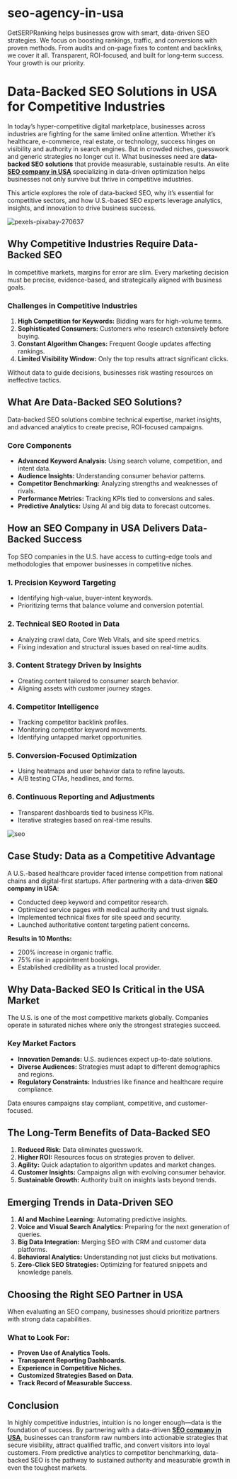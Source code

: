 # seo-agency-in-usa
GetSERPRanking helps businesses grow with smart, data-driven SEO strategies. We focus on boosting rankings, traffic, and conversions with proven methods. From audits and on-page fixes to content and backlinks, we cover it all. Transparent, ROI-focused, and built for long-term success. Your growth is our priority.
# Data-Backed SEO Solutions in USA for Competitive Industries

In today’s hyper-competitive digital marketplace, businesses across industries are fighting for the same limited online attention. Whether it’s healthcare, e-commerce, real estate, or technology, success hinges on visibility and authority in search engines. But in crowded niches, guesswork and generic strategies no longer cut it. What businesses need are **data-backed SEO solutions** that provide measurable, sustainable results. An elite **[SEO company in USA]([url](https://getserpranking.com/))** specializing in data-driven optimization helps businesses not only survive but thrive in competitive industries.

This article explores the role of data-backed SEO, why it’s essential for competitive sectors, and how U.S.-based SEO experts leverage analytics, insights, and innovation to drive business success.

![pexels-pixabay-270637](https://github.com/user-attachments/assets/f22b8d73-a3cc-40c9-92c0-0f5c676d9f05)


## Why Competitive Industries Require Data-Backed SEO

In competitive markets, margins for error are slim. Every marketing decision must be precise, evidence-based, and strategically aligned with business goals.

### Challenges in Competitive Industries

1. **High Competition for Keywords:** Bidding wars for high-volume terms.
2. **Sophisticated Consumers:** Customers who research extensively before buying.
3. **Constant Algorithm Changes:** Frequent Google updates affecting rankings.
4. **Limited Visibility Window:** Only the top results attract significant clicks.

Without data to guide decisions, businesses risk wasting resources on ineffective tactics.



## What Are Data-Backed SEO Solutions?

Data-backed SEO solutions combine technical expertise, market insights, and advanced analytics to create precise, ROI-focused campaigns.

### Core Components

* **Advanced Keyword Analysis:** Using search volume, competition, and intent data.
* **Audience Insights:** Understanding consumer behavior patterns.
* **Competitor Benchmarking:** Analyzing strengths and weaknesses of rivals.
* **Performance Metrics:** Tracking KPIs tied to conversions and sales.
* **Predictive Analytics:** Using AI and big data to forecast outcomes.


## How an SEO Company in USA Delivers Data-Backed Success

Top SEO companies in the U.S. have access to cutting-edge tools and methodologies that empower businesses in competitive niches.

### 1. Precision Keyword Targeting

* Identifying high-value, buyer-intent keywords.
* Prioritizing terms that balance volume and conversion potential.

### 2. Technical SEO Rooted in Data

* Analyzing crawl data, Core Web Vitals, and site speed metrics.
* Fixing indexation and structural issues based on real-time audits.

### 3. Content Strategy Driven by Insights

* Creating content tailored to consumer search behavior.
* Aligning assets with customer journey stages.

### 4. Competitor Intelligence

* Tracking competitor backlink profiles.
* Monitoring competitor keyword movements.
* Identifying untapped market opportunities.

### 5. Conversion-Focused Optimization

* Using heatmaps and user behavior data to refine layouts.
* A/B testing CTAs, headlines, and forms.

### 6. Continuous Reporting and Adjustments

* Transparent dashboards tied to business KPIs.
* Iterative strategies based on real-time results.

![seo](https://github.com/user-attachments/assets/270fe6e9-0ffb-4c46-94cf-9ddb36c0fcc3)


## Case Study: Data as a Competitive Advantage

A U.S.-based healthcare provider faced intense competition from national chains and digital-first startups. After partnering with a data-driven **SEO company in USA**:

* Conducted deep keyword and competitor research.
* Optimized service pages with medical authority and trust signals.
* Implemented technical fixes for site speed and security.
* Launched authoritative content targeting patient concerns.

**Results in 10 Months:**

* 200% increase in organic traffic.
* 75% rise in appointment bookings.
* Established credibility as a trusted local provider.



## Why Data-Backed SEO Is Critical in the USA Market

The U.S. is one of the most competitive markets globally. Companies operate in saturated niches where only the strongest strategies succeed.

### Key Market Factors

* **Innovation Demands:** U.S. audiences expect up-to-date solutions.
* **Diverse Audiences:** Strategies must adapt to different demographics and regions.
* **Regulatory Constraints:** Industries like finance and healthcare require compliance.

Data ensures campaigns stay compliant, competitive, and customer-focused.



## The Long-Term Benefits of Data-Backed SEO

1. **Reduced Risk:** Data eliminates guesswork.
2. **Higher ROI:** Resources focus on strategies proven to deliver.
3. **Agility:** Quick adaptation to algorithm updates and market changes.
4. **Customer Insights:** Campaigns align with evolving consumer behavior.
5. **Sustainable Growth:** Authority built on insights lasts beyond trends.


## Emerging Trends in Data-Driven SEO

1. **AI and Machine Learning:** Automating predictive insights.
2. **Voice and Visual Search Analytics:** Preparing for the next generation of queries.
3. **Big Data Integration:** Merging SEO with CRM and customer data platforms.
4. **Behavioral Analytics:** Understanding not just clicks but motivations.
5. **Zero-Click SEO Strategies:** Optimizing for featured snippets and knowledge panels.



## Choosing the Right SEO Partner in USA

When evaluating an SEO company, businesses should prioritize partners with strong data capabilities.

### What to Look For:

* **Proven Use of Analytics Tools.**
* **Transparent Reporting Dashboards.**
* **Experience in Competitive Niches.**
* **Customized Strategies Based on Data.**
* **Track Record of Measurable Success.**


## Conclusion

In highly competitive industries, intuition is no longer enough—data is the foundation of success. By partnering with a data-driven **[SEO company in USA]([url](https://getserpranking.com/))**, businesses can transform raw numbers into actionable strategies that secure visibility, attract qualified traffic, and convert visitors into loyal customers. From predictive analytics to competitor benchmarking, data-backed SEO is the pathway to sustained authority and measurable growth in even the toughest markets.


